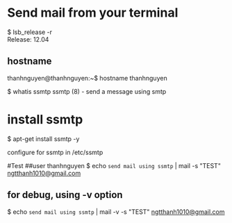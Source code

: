 # Send mail from your terminal


$ lsb_release -r <br/>
Release:        12.04

## hostname
thanhnguyen@thanhnguyen:~$ hostname 
thanhnguyen


$ whatis ssmtp
ssmtp (8)            - send a message using smtp
# install ssmtp
$ apt-get install ssmtp -y 

configure for ssmtp in /etc/ssmtp

#Test
##user thanhnguyen
$ echo `send mail using ssmtp` | mail -s "TEST" ngtthanh1010@gmail.com

## for debug, using -v option
$ echo `send mail using ssmtp` | mail -v -s "TEST" ngtthanh1010@gmail.com
